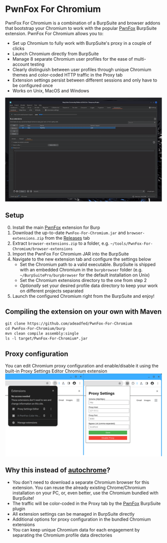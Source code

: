 # PwnFox For Chromium
PwnFox For Chromium is a combination of a BurpSuite and browser addons that bootstrap your Chromium to work with the popular [PwnFox](https://github.com/yeswehack/PwnFox) BurpSuite extension.
PwnFox For Chromium allows you to:
- Set up Chromium to fully work with BurpSuite's proxy in a couple of clicks
- Launch Chromium directly from BurpSuite 
- Manage 8 separate Chromium user profiles for the ease of multi-account testing
- Clearly distinguish between user profiles through unique Chromium themes and color-coded HTTP traffic in the Proxy tab
- Extension settings persist between different sessions and only have to be configured once
- Works on Unix, MacOS and Windows

![](readme/demo.gif)

## Setup
0. Install the main [PwnFox](https://github.com/yeswehack/PwnFox) extension for Burp
1. Download the up-to-date `PwnFox-For-Chromium.jar` and `browser-extensions.zip` from the [Releases](https://github.com/adeadfed/PwnFox-For-Chromium/releases) tab
2. Extract `browser-extensions.zip` to a folder, e.g. `~/tools/PwnFox-For-Chromium/browser-extensions`
3. Import the PwnFox For Chromium JAR into the BurpSuite
4. Navigate to the new extension tab and configure the settings below
   - Set the Chromium path to a valid executable. BurpSuite is shipped with an embedded Chromium in the `burpbrowser` folder (e.g. `~/BurpSuitePro/burpbrowser` for the default installation on Unix)
   - Set the Chromium extensions directory to the one from step 2
   - *Optionally* set your desired profile data directory to keep your work on different projects separated 
5. Launch the configured Chromium right from the BurpSuite and enjoy!

## Compiling the extension on your own with Maven
```
git clone https://github.com/adeadfed/PwnFox-For-Chromium
cd PwnFox-For-Chromium/burp
mvn clean compile assembly:single
ls -l target/PwnFox-For-Chromium*.jar
```

## Proxy configuration
You can edit Chromium proxy configuration and enable/disable it using the built-in Proxy Settings Editor Chromium extension
![](readme/browser-settings.png)

## Why this instead of [autochrome](https://github.com/nccgroup/autochrome)?
- You don't need to download a separate Chromium browser for this extension. You can reuse the already existing Chrome/Chromium installation on your PC, or, even better, use the Chromium bundled with BurpSuite!
- The traffic will be color-coded in the Proxy tab by the [PwnFox](https://github.com/yeswehack/PwnFox) BurpSuite plugin
- All extension settings can be managed in BurpSuite directly
- Additional options for proxy configuration in the bundled Chromium extensions
- You can keep unique Chromium data for each engagement by separating the Chromium profile data directories
